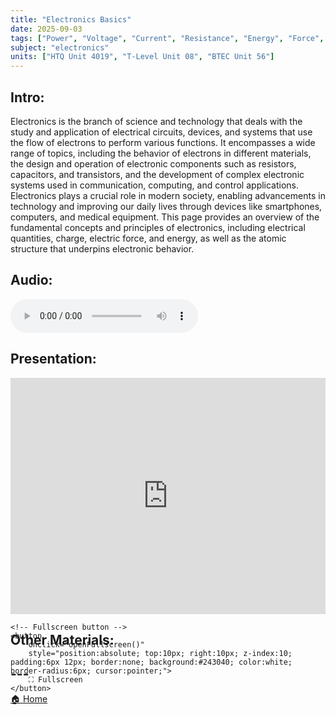 ```yaml
---
title: "Electronics Basics"
date: 2025-09-03
tags: ["Power", "Voltage", "Current", "Resistance", "Energy", "Force", "Joules", "Watts", "Atomic Structure", "Electron", "Flow", "Conventional"]
subject: "electronics"
units: ["HTQ Unit 4019", "T-Level Unit 08", "BTEC Unit 56"]
---
```


## Intro:

Electronics is the branch of science and technology that deals with the study and application of electrical circuits, devices, and systems that use the flow of electrons to perform various functions. It encompasses a wide range of topics, including the behavior of electrons in different materials, the design and operation of electronic components such as resistors, capacitors, and transistors, and the development of complex electronic systems used in communication, computing, and control applications. Electronics plays a crucial role in modern society, enabling advancements in technology and improving our daily lives through devices like smartphones, computers, and medical equipment. This page provides an overview of the fundamental concepts and principles of electronics, including electrical quantities, charge, electric force, and energy, as well as the atomic structure that underpins electronic behavior.

## Audio:

<audio controls>
    <source src="https://EngineeringShare.github.io/engineering-hub/audio/Electronics Basics.mp3" type="audio/mpeg">
    Your browser does not support the audio element.
</audio>

## Presentation:

<div id="pdf-container" style="position: relative; width: 100%; height: 0; padding-top: 75%;">
    <iframe 
        id="pdf-frame"
        src="https://EngineeringShare.github.io/engineering-hub/presentations/Electronics Basics.pdf"
        style="position: absolute; top: 0; left: 0; width: 100%; height: 100%; border: none;" 
        allowfullscreen
        webkitallowfullscreen
        mozallowfullscreen>
    </iframe>

    <!-- Fullscreen button -->
    <button 
        onclick="openFullscreen()" 
        style="position:absolute; top:10px; right:10px; z-index:10; padding:6px 12px; border:none; background:#243040; color:white; border-radius:6px; cursor:pointer;">
        ⛶ Fullscreen
    </button>
</div>

<script>
    function openFullscreen() {
        const elem = document.getElementById("pdf-frame");
        if (elem.requestFullscreen) {
            elem.requestFullscreen();
        } else if (elem.webkitRequestFullscreen) { // Safari
            elem.webkitRequestFullscreen();
        } else if (elem.msRequestFullscreen) { // IE11
            elem.msRequestFullscreen();
        }
    }
</script>

## Other Materials:

## ---

<a href="https://engineeringshare.github.io/engineering-hub">🏠 Home</a>
